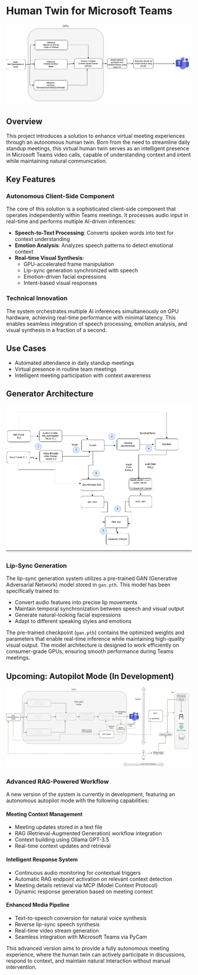 # Human Twin for Microsoft Teams

![Technical Architecture](technical.png)

## Overview
This project introduces a solution to enhance virtual meeting experiences through an autonomous human twin. Born from the need to streamline daily standup meetings, this virtual human twin serves as an intelligent presence in Microsoft Teams video calls, capable of understanding context and intent while maintaining natural communication.

## Key Features

### Autonomous Client-Side Component
The core of this solution is a sophisticated client-side component that operates independently within Teams meetings. It processes audio input in real-time and performs multiple AI-driven inferences:

- **Speech-to-Text Processing**: Converts spoken words into text for context understanding
- **Emotion Analysis**: Analyzes speech patterns to detect emotional context
- **Real-time Visual Synthesis**: 
  - GPU-accelerated frame manipulation
  - Lip-sync generation synchronized with speech
  - Emotion-driven facial expressions
  - Intent-based visual responses

### Technical Innovation
The system orchestrates multiple AI inferences simultaneously on GPU hardware, achieving real-time performance with minimal latency. This enables seamless integration of speech processing, emotion analysis, and visual synthesis in a fraction of a second.

## Use Cases
- Automated attendance in daily standup meetings
- Virtual presence in routine team meetings
- Intelligent meeting participation with context awareness

## Generator Architecture

![Generator Architecture](generator.png)

### Lip-Sync Generation
The lip-sync generation system utilizes a pre-trained GAN (Generative Adversarial Network) model stored in `gan.pth`. This model has been specifically trained to:

- Convert audio features into precise lip movements
- Maintain temporal synchronization between speech and visual output
- Generate natural-looking facial expressions
- Adapt to different speaking styles and emotions

The pre-trained checkpoint (`gan.pth`) contains the optimized weights and parameters that enable real-time inference while maintaining high-quality visual output. The model architecture is designed to work efficiently on consumer-grade GPUs, ensuring smooth performance during Teams meetings.

## Upcoming: Autopilot Mode (In Development)

![Autopilot Architecture](autopilot.png)

### Advanced RAG-Powered Workflow
A new version of the system is currently in development, featuring an autonomous autopilot mode with the following capabilities:

#### Meeting Context Management
- Meeting updates stored in a text file
- RAG (Retrieval-Augmented Generation) workflow integration
- Context building using Ollama GPT-3.5
- Real-time context updates and retrieval

#### Intelligent Response System
- Continuous audio monitoring for contextual triggers
- Automatic RAG endpoint activation on relevant context detection
- Meeting details retrieval via MCP (Model Context Protocol)
- Dynamic response generation based on meeting context

#### Enhanced Media Pipeline
- Text-to-speech conversion for natural voice synthesis
- Reverse lip-sync speech synthesis
- Real-time video stream generation
- Seamless integration with Microsoft Teams via PyCam

This advanced version aims to provide a fully autonomous meeting experience, where the human twin can actively participate in discussions, respond to context, and maintain natural interaction without manual intervention.
